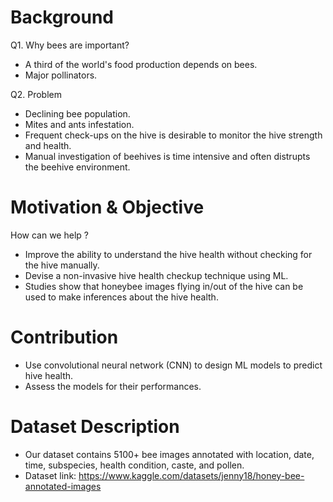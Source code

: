 # Background
Q1. Why bees are important?
- A third of the world's food production depends on bees.
- Major pollinators.

Q2. Problem
- Declining bee population.
- Mites and ants infestation.
- Frequent check-ups on the hive is desirable to monitor the hive strength and health.
- Manual investigation of beehives is time intensive and often distrupts the beehive environment.

# Motivation & Objective
How can we help ?
- Improve the ability to understand the hive health without checking for the hive manually.
- Devise a non-invasive hive health checkup technique using ML.
- Studies show that honeybee images flying in/out of the hive can be used to make inferences about the hive health.

# Contribution
- Use convolutional neural network (CNN) to design ML models to predict hive health.
- Assess the models for their performances.

# Dataset Description
- Our dataset contains 5100+ bee images annotated with location, date, time, subspecies, health condition, caste, and pollen.
- Dataset link: https://www.kaggle.com/datasets/jenny18/honey-bee-annotated-images
